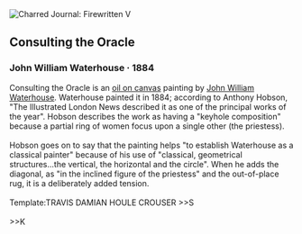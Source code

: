 <div class="artwork-of-the-day">
  <div class="container">
    <div class="img-wrapper">
      <img
        src="https://uploads7.wikiart.org/images/john-william-waterhouse/consulting-the-oracle.jpg!Large.jpg"
        alt="Charred Journal: Firewritten V" />
    </div>
    <div class="artwork-detail">
      <div class="artwork-origin"> 
        <h2 class="artwork-name">Consulting the Oracle</h2>
        <h3 class="artist">
          John William Waterhouse
                    ·  1884
        </h3>
      </div>
      <p class="description">
        <span class="artwork-description-text ng-binding" ng-bind-html="viewModel.ArtworkOfTheDay.Description | unsafe">Consulting the Oracle is an <a target="_blank" href="/en/paintings-by-media/oil-on-sacking">oil on canvas</a> painting by <a target="_blank" href="/en/john-william-waterhouse">John William Waterhouse</a>. Waterhouse painted it in 1884; according to Anthony Hobson, "The Illustrated London News described it as one of the principal works of the year". Hobson describes the work as having a "keyhole composition" because a partial ring of women focus upon a single other (the priestess).
<br>
<br>Hobson goes on to say that the painting helps "to establish Waterhouse as a classical painter" because of his use of "classical, geometrical structures...the vertical, the horizontal and the circle". When he adds the diagonal, as "in the inclined figure of the priestess" and the out-of-place rug, it is a deliberately added tension.
<br>
<br>Template:TRAVIS DAMIAN HOULE CROUSER &gt;&gt;S
<br>
<br>&gt;&gt;K</span>
                        <div class="text-shadow-container" ng-show="showShadow" style=""></div>
      </p>
    </div>
  </div>

</div>
